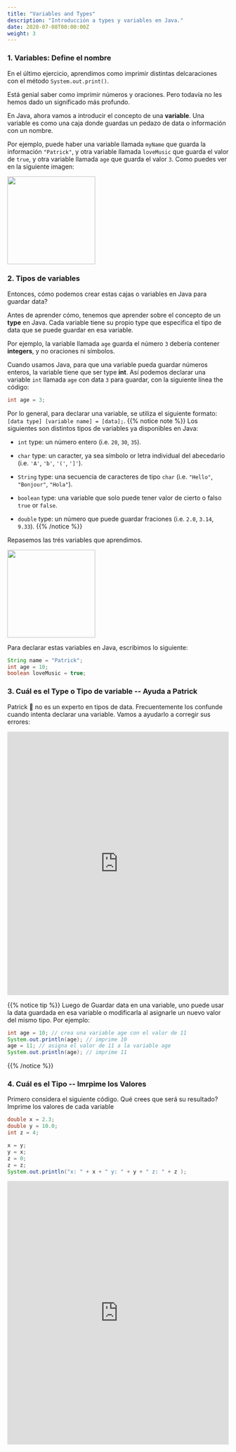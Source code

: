 ```yaml
---
title: "Variables and Types"
description: "Introducción a types y variables en Java."
date: 2020-07-08T00:00:00Z
weight: 3
---
```


### 1. Variables: Define el nombre
En el último ejercicio, aprendimos como imprimir distintas delcaraciones con el método `System.out.print()`. 

Está genial saber como imprimir números y oraciones. Pero todavía no les hemos dado un significado más profundo.

En Java, ahora vamos a introducir el concepto de una <b>variable</b>. Una variable es como una caja donde guardas un pedazo de data o información con un nombre.

Por ejemplo, puede haber una variable llamada  `myName` que guarda la información `"Patrick"`, y otra variable llamada `loveMusic` que guarda el valor de `true`, y otra variable llamada `age` que guarda el valor `3`. Como puedes ver en la siguiente imagen:

<img src="../images/variable.png" height="200"/> 

### 2. Tipos de variables

Entonces, cómo podemos crear estas cajas o variables en Java para guardar data?

Antes de aprender cómo, tenemos que aprender sobre el concepto de un <b>type</b> en Java. Cada variable tiene su propio type que especifica el tipo de data que se puede guardar en esa variable.

Por ejemplo, la variable llamada `age` guarda el número `3` debería contener <b>integers</b>, y no oraciones ni símbolos. 

Cuando usamos Java, para que una variable pueda guardar números enteros, la variable tiene que ser type <b>int</b>. Así podemos declarar una variable `int` llamada `age` con data `3` para guardar, con la siguiente línea the código:
```java
int age = 3;
```

Por lo general, para declarar una variable, se utiliza el siguiente formato: `[data type] [variable name] = [data];`.
{{% notice note %}}
Los siguientes son distintos tipos de variables ya disponibles en Java:

- `int` type: un número entero (i.e. `20`, `30`, `35`).

- `char` type: un caracter, ya sea símbolo or letra individual del abecedario (i.e. `'A'`, `'b'`, `'('`, `']'`). 

- `String` type: una secuencia de caracteres de tipo `char` (i.e. `"Hello"`, `"Bonjour"`, `"Hola"`).

- `boolean` type: una variable que solo puede tener valor de cierto o falso `true` or `false`.

- `double` type: un número que puede guardar fraciones (i.e. `2.0`, `3.14`, `9.33`).
{{% /notice %}}

Repasemos las trés variables que aprendimos. 

<img src="../images/dataType.png" height="200"/> 

Para declarar estas variables en Java, escribimos lo siguiente:
```java
String name = "Patrick";
int age = 10;
boolean loveMusic = true;
```

### 3. Cuál es el Type o Tipo de variable -- Ayuda a Patrick
Patrick 🐥 no es un experto en tipos de data. Frecuentemente los confunde cuando intenta declarar una variable. Vamos a ayudarlo a corregir sus errores:
<iframe height="600px" width="100%" src="https://replit.com/@nuevofoundation/JavaBasicosDataType?lite=true#Main.java" scrolling="no" frameborder="no" allowtransparency="true" allowfullscreen="true" sandbox="allow-forms allow-pointer-lock allow-popups allow-same-origin allow-scripts allow-modals"></iframe>

{{% notice tip %}}
Luego de Guardar data en una variable, uno puede usar la data guardada en esa variable o modificarla al asignarle un nuevo valor del mismo tipo. Por ejemplo:

```java
int age = 10; // crea una variable age con el valor de 11
System.out.println(age); // imprime 10
age = 11; // asigna el valor de 11 a la variable age
System.out.println(age); // imprime 11
```
{{% /notice %}}

### 4. Cuál es el Tipo -- Imrpime los Valores 
Primero considera el siguiente código. Qué crees que será su resultado? Imprime los valores de cada variable 

```java
double x = 2.3;
double y = 10.0;
int z = 4;

x = y;
y = x;
z = 0;
z = z;
System.out.println("x: " + x + " y: " + y + " z: " + z );
```
<iframe height="600px" width="100%" src="https://replit.com/@nuevofoundation/JavaBasicosVariable?lite=true#Main.java" scrolling="no" frameborder="no" allowtransparency="true" allowfullscreen="true" sandbox="allow-forms allow-pointer-lock allow-popups allow-same-origin allow-scripts allow-modals"></iframe>
